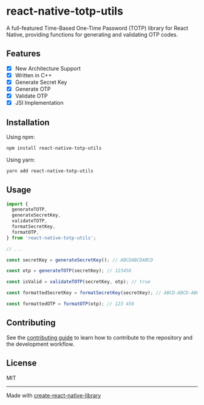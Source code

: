 # react-native-totp-utils

A full-featured Time-Based One-Time Password (TOTP) library for React Native, providing functions for generating and validating OTP codes.

## Features

- [X] New Architecture Support
- [X] Written in C++
- [X] Generate Secret Key
- [X] Generate OTP
- [X] Validate OTP
- [X] JSI Implementation

## Installation

Using npm:

```bash
npm install react-native-totp-utils
```

Using yarn:

```bash
yarn add react-native-totp-utils
```

## Usage

```js
import {
  generateTOTP,
  generateSecretKey,
  validateTOTP,
  formatSecretKey,
  formatOTP,
} from 'react-native-totp-utils';

// ...

const secretKey = generateSecretKey(); // ABCDABCDABCD

const otp = generateTOTP(secretKey); // 123456

const isValid = validateTOTP(secretKey, otp); // true

const formattedSecretKey = formatSecretKey(secretKey); // ABCD-ABCD-ABCD-ABCD

const formattedOTP = formatOTP(otp); // 123 456
```

## Contributing

See the [contributing guide](CONTRIBUTING.md) to learn how to contribute to the repository and the development workflow.

## License

MIT

---

Made with [create-react-native-library](https://github.com/callstack/react-native-builder-bob)
